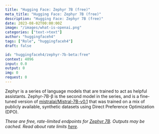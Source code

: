 ```yaml
---
title: "Hugging Face: Zephyr 7B (free)"
meta_title: "Hugging Face: Zephyr 7B (free)"
description: "Hugging Face: Zephyr 7B (free)"
date: 2023-08-02T00:00:00Z
image: "/images/what-is-openai.png"
categories: ["text->text"]
author: "huggingfaceh4"
tags: ["Role", "huggingfaceh4"]
draft: false

id: "huggingfaceh4/zephyr-7b-beta:free"
context: 4096
input: 0.0
output: 0
img: 0
request: 0
---
```


Zephyr is a series of language models that are trained to act as helpful assistants. Zephyr-7B-β is the second model in the series, and is a fine-tuned version of [mistralai/Mistral-7B-v0.1](/mistralai/mistral-7b-instruct-v0.1) that was trained on a mix of publicly available, synthetic datasets using Direct Preference Optimization (DPO).

_These are free, rate-limited endpoints for [Zephyr 7B](/huggingfaceh4/zephyr-7b-beta). Outputs may be cached. Read about rate limits [here](/docs/limits)._

